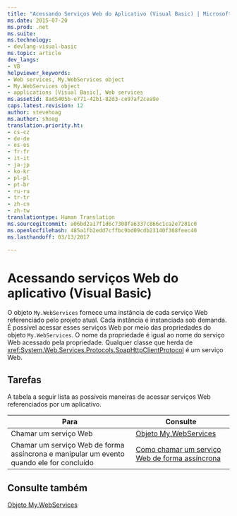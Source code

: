 ```yaml
---
title: "Acessando Serviços Web do Aplicativo (Visual Basic) | Microsoft Docs"
ms.date: 2015-07-20
ms.prod: .net
ms.suite: 
ms.technology:
- devlang-visual-basic
ms.topic: article
dev_langs:
- VB
helpviewer_keywords:
- Web services, My.WebServices object
- My.WebServices object
- applications [Visual Basic], Web services
ms.assetid: 8ad5405b-e771-42b1-82d3-ce97af2cea9e
caps.latest.revision: 12
author: stevehoag
ms.author: shoag
translation.priority.ht:
- cs-cz
- de-de
- es-es
- fr-fr
- it-it
- ja-jp
- ko-kr
- pl-pl
- pt-br
- ru-ru
- tr-tr
- zh-cn
- zh-tw
translationtype: Human Translation
ms.sourcegitcommit: a06bd2a17f1d6c7308fa6337c866c1ca2e7281c0
ms.openlocfilehash: 485a1fb2edd7cffbc9bd09cdb23140f308feec40
ms.lasthandoff: 03/13/2017

---
```

# <a name="accessing-application-web-services-visual-basic"></a>Acessando serviços Web do aplicativo (Visual Basic)
O objeto `My.WebServices` fornece uma instância de cada serviço Web referenciado pelo projeto atual. Cada instância é instanciada sob demanda. É possível acessar esses serviços Web por meio das propriedades do objeto `My.WebServices`. O nome da propriedade é igual ao nome do serviço Web acessado pela propriedade. Qualquer classe que herda de <xref:System.Web.Services.Protocols.SoapHttpClientProtocol> é um serviço Web.  
  
## <a name="tasks"></a>Tarefas  
 A tabela a seguir lista as possíveis maneiras de acessar serviços Web referenciados por um aplicativo.  
  
|Para|Consulte|  
|---|---|   
|Chamar um serviço Web|[Objeto My.WebServices](../../../visual-basic/language-reference/objects/my-webservices-object.md)|  
|Chamar um serviço Web de forma assíncrona e manipular um evento quando ele for concluído|[Como chamar um serviço Web de forma assíncrona](../../../visual-basic/developing-apps/programming/how-to-call-a-web-service-asynchronously.md)|  
  
## <a name="see-also"></a>Consulte também  
 [Objeto My.WebServices](../../../visual-basic/language-reference/objects/my-webservices-object.md)
